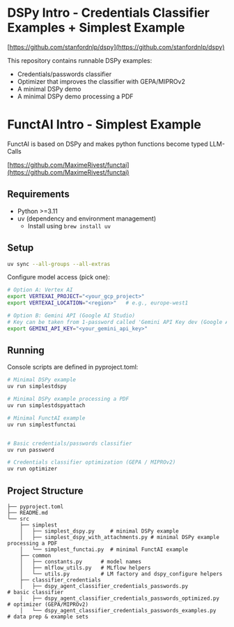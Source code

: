 # DSPy Intro - Credentials Classifier Examples + Simplest Example

[https://github.com/stanfordnlp/dspy](https://github.com/stanfordnlp/dspy)

This repository contains runnable DSPy examples:

- Credentials/passwords classifier
- Optimizer that improves the classifier with GEPA/MIPROv2
- A minimal DSPy demo
- A minimal DSPy demo processing a PDF

# FunctAI Intro - Simplest Example

FunctAI is based on DSPy and makes python functions become typed LLM-Calls

[https://github.com/MaximeRivest/functai](https://github.com/MaximeRivest/functai)

## Requirements

- Python >=3.11
- uv (dependency and environment management)
  - Install using `brew install uv`

## Setup

```bash
uv sync --all-groups --all-extras 
```

Configure model access (pick one):

```bash
# Option A: Vertex AI
export VERTEXAI_PROJECT="<your_gcp_project>"
export VERTEXAI_LOCATION="<region>"   # e.g., europe-west1

# Option B: Gemini API (Google AI Studio)
# Key can be taken from 1-password called 'Gemini API Key dev (Google AI Studio)'
export GEMINI_API_KEY="<your_gemini_api_key>"
```

## Running

Console scripts are defined in pyproject.toml:

```bash
# Minimal DSPy example
uv run simplestdspy

# Minimal DSPy example processing a PDF
uv run simplestdspyattach

# Minimal FunctAI example
uv run simplestfunctai


# Basic credentials/passwords classifier
uv run password

# Credentials classifier optimization (GEPA / MIPROv2)
uv run optimizer
```

## Project Structure

```
├── pyproject.toml
├── README.md
└── src
    ├── simplest
    │   ├── simplest_dspy.py     # minimal DSPy example
    │   ├── simplest_dspy_with_attachments.py # minimal DSPy example processing a PDF
    │   └── simplest_functai.py  # minimal FunctAI example
    ├── common
    │   ├── constants.py      # model names
    │   ├── mlflow_utils.py   # MLflow helpers
    │   └── utils.py          # LM factory and dspy_configure helpers
    ├── classifier_credentials
    │   ├── dspy_agent_classifier_credentials_passwords.py            # basic classifier
    │   ├── dspy_agent_classifier_credentials_passwords_optimized.py  # optimizer (GEPA/MIPROv2)
    │   └── dspy_agent_classifier_credentials_passwords_examples.py   # data prep & example sets
```
